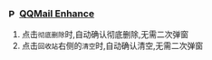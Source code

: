 ### <picture><source media="(prefers-color-scheme: dark)" srcset="https://mail.qq.com/zh_CN/htmledition/images/favicon/qqmail_favicon_32h.png"><img width=15 alt="Pikpak logo" src="https://mail.qq.com/zh_CN/htmledition/images/favicon/qqmail_favicon_32h.png"></picture> [QQMail Enhance](qq-mail-enhance.js)
1. 点击`彻底删除`时,自动确认彻底删除,无需二次弹窗
2. 点击`回收站`右侧的`清空`时,自动确认清空,无需二次弹窗